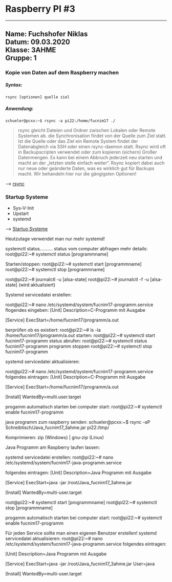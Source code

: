 # Raspberry PI #3
         
-----

**Name**: Fuchshofer Niklas  
**Datum**: 09.03.2020  
**Klasse**: 3AHME  
**Gruppe**: 1  
------


### Kopie von Daten auf dem Raspberry machen
##### Syntax:
```
rsync [optionen] quelle ziel
```
##### Anwendung:
```
schueler@pcxx:~$ rsync -a pi22:/home/fucnim17 ./
```
> rsync gleicht Dateien und Ordner zwischen Lokalen oder Remote Systemen ab. die Synchronisation findet von der Quelle zum Ziel statt. Ist die Quelle oder das Ziel ein Remote System findet der Datenabgleich via SSH oder einen rsync-daemon statt. Rsync wird oft in Backupscripten verwendet oder zum kopieren (sichern) Großer Datenmengen. Es kann bei einem Abbruch jederzeit neu starten und macht an der „letzten stelle einfach weiter“. Rsync kopiert dabei auch nur neue oder geänderte Daten, was es wirklich gut für Backups macht. Wir behandeln hier nur die gängigsten Optionen!
         
--> [rsync](https://www.shellbefehle.de/befehle/rsync/)


### Startup Systeme 
* Sys-V-Init
* Upstart
* systemd

--> [Startuo Systeme](https://lms.at/dotlrn/classes/informatik/610437.3AHME_LA1SX.19_20/xolrn/9F2714A93B69A.symlink?resource_id=0-420357452&m=view#155470713)

Heutzutage verwendet man nur mehr systemd!


systemctl status.......... status vom computer abfragen
mehr details: root@pi22:~# systemctl status [programmname]

Starten/stoppen: root@pi22:~# systemctl start [programmname]
                 root@pi22:~# systemctl stop [programmname]
                 
root@pi22:~# journalctl -u [alsa-state]
root@pi22:~# journalctl -f -u [alsa-state]  (wird aktualisiert)

Systemd servicedatei erstellen:

root@pi22:~# nano /etc/systemd/system/fucnim17-programm.service
flogendes eingeben: 
[Unit]
Description=C-Programm mit Ausgabe

[Service]
ExecStart=/home/fucnim17/programm/a.out

berprüfen ob es existiert: root@pi22:~# ls -la /home/fucnim17/programm/a.out
starten: root@pi22:~# systemctl start fucnim17-programm
status abrufen: root@pi22:~# systemctl status fucnim17-programm
programm stoppen root@pi22:~# systemctl stop fucnim17-programm

systemd servicedatei aktualisieren:

root@pi22:~# nano /etc/systemd/system/fucnim17-programm.service
folgendes eintragen:
[Unit]
Description=C-Programm mit Ausgabe

[Service]
ExecStart=/home/fucnim17/programm/a.out

[Install]
WantedBy=multi.user.target

progamm automatisch starten bei computer start: root@pi22:~# systemctl enable fucnim17-programm

java programm zum raspberry senden: schueler@pcxx:~$ rsync -aP Schreibtisch/Java_fucnim17_3ahme.jar pi22:/tmp/

Komprimieren: zip (Windows) | gnu-zip (Linux)


Java Programm am Raspberry laufen lassen:

systemd servicedatei erstellen:
root@pi22:~# nano /etc/systemd/system/fucnim17-java-programm.service

folgendes eintragen:
[Unit]
Description=Java Programm mit Ausgabe

[Service]
ExecStart=java -jar /root/Java_fucnim17_3ahme.jar

[Install]
WantedBy=multi-user.target

 root@pi22:~# systemctl start [programmname]
 root@pi22:~# systemctl stop [programmname]

progamm automatisch starten bei computer start: root@pi22:~# systemctl enable fucnim17-programm

Für jeden Service sollte man einen eigenen Benutzer erstellen!
systemd servicedatei aktualisieren:
root@pi22:~# nano /etc/systemd/system/fucnim17-java-programm.service
folgendes eintragen:

[Unit]
Description=Java Programm mit Ausgabe

[Service]
ExecStart=java -jar /root/Java_fucnim17_3ahme.jar
User=java

[Install]
WantedBy=multi-user.target












